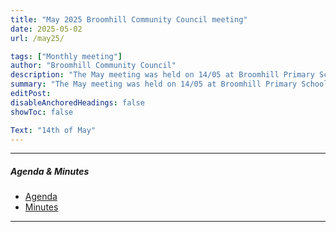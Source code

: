 ```yaml
---
title: "May 2025 Broomhill Community Council meeting" 
date: 2025-05-02
url: /may25/

tags: ["Monthly meeting"]
author: "Broomhill Community Council"
description: "The May meeting was held on 14/05 at Broomhill Primary School." 
summary: "The May meeting was held on 14/05 at Broomhill Primary School."
editPost:
disableAnchoredHeadings: false
showToc: false

Text: "14th of May"
---
```


---

##### Agenda & Minutes
+ [Agenda](/may25.pdf)
+ [Minutes](/may25m.pdf)

---

